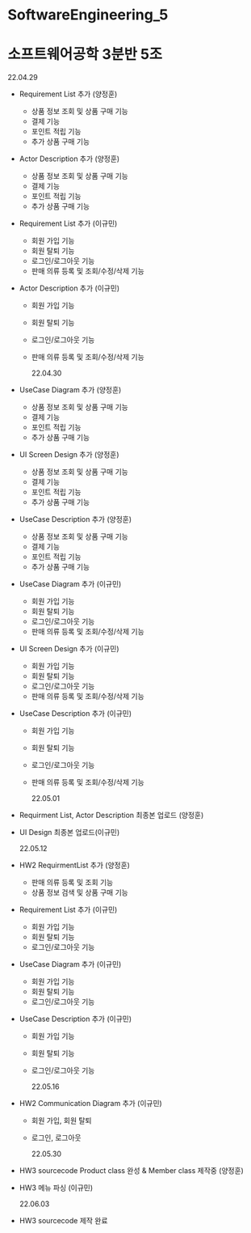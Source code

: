 # SoftwareEngineering_5

# 소프트웨어공학 3분반 5조

22.04.29

- Requirement List 추가 (양정훈)

  - 상품 정보 조회 및 상품 구매 기능
  - 결제 기능
  - 포인트 적립 기능
  - 추가 상품 구매 기능

- Actor Description 추가 (양정훈)

  - 상품 정보 조회 및 상품 구매 기능
  - 결제 기능
  - 포인트 적립 기능
  - 추가 상품 구매 기능

- Requirement List 추가 (이규민)

  - 회원 가입 기능
  - 회원 탈퇴 기능
  - 로그인/로그아웃 기능
  - 판매 의류 등록 및 조회/수정/삭제 기능

- Actor Description 추가 (이규민)

  - 회원 가입 기능
  - 회원 탈퇴 기능
  - 로그인/로그아웃 기능
  - 판매 의류 등록 및 조회/수정/삭제 기능

    22.04.30

- UseCase Diagram 추가 (양정훈)

  - 상품 정보 조회 및 상품 구매 기능
  - 결제 기능
  - 포인트 적립 기능
  - 추가 상품 구매 기능

- UI Screen Design 추가 (양정훈)

  - 상품 정보 조회 및 상품 구매 기능
  - 결제 기능
  - 포인트 적립 기능
  - 추가 상품 구매 기능

- UseCase Description 추가 (양정훈)

  - 상품 정보 조회 및 상품 구매 기능
  - 결제 기능
  - 포인트 적립 기능
  - 추가 상품 구매 기능

- UseCase Diagram 추가 (이규민)

  - 회원 가입 기능
  - 회원 탈퇴 기능
  - 로그인/로그아웃 기능
  - 판매 의류 등록 및 조회/수정/삭제 기능

- UI Screen Design 추가 (이규민)

  - 회원 가입 기능
  - 회원 탈퇴 기능
  - 로그인/로그아웃 기능
  - 판매 의류 등록 및 조회/수정/삭제 기능

- UseCase Description 추가 (이규민)

  - 회원 가입 기능
  - 회원 탈퇴 기능
  - 로그인/로그아웃 기능
  - 판매 의류 등록 및 조회/수정/삭제 기능

    22.05.01

- Requirment List, Actor Description 최종본 업로드 (양정훈)

- UI Design 최종본 업로드(이규민)

  22.05.12

- HW2 RequirmentList 추가 (양정훈)

  - 판매 의류 등록 및 조회 기능
  - 상품 정보 검색 및 상품 구매 기능

- Requirement List 추가 (이규민)

  - 회원 가입 기능
  - 회원 탈퇴 기능
  - 로그인/로그아웃 기능

- UseCase Diagram 추가 (이규민)

  - 회원 가입 기능
  - 회원 탈퇴 기능
  - 로그인/로그아웃 기능

- UseCase Description 추가 (이규민)

  - 회원 가입 기능
  - 회원 탈퇴 기능
  - 로그인/로그아웃 기능

    22.05.16

- HW2 Communication Diagram 추가 (이규민)

  - 회원 가입, 회원 탈퇴
  - 로그인, 로그아웃

    22.05.30

- HW3 sourcecode Product class 완성 & Member class 제작중 (양정훈)

- HW3 메뉴 파싱 (이규민)


    22.06.03

- HW3 sourcecode 제작 완료
